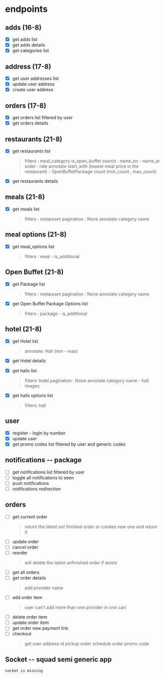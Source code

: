 # endpoints

## adds  (16-8)

* [X] get adds list
* [X] get adds details
* [X] get categories list

## address (17-8)

* [X] get user addresses list
* [X] update user address
* [X] create user address

## orders (17-8)

* [X] get orders list filtered by user
* [X] get orders details

## restaurants (21-8)

* [X] get restaurants list
  > filters : meal_category is_open_buffet
  > search : name_en - name_ar
  > order : rate
  > annotate start_with (lowest meal price in the restaurant) - OpenBuffetPackage count (min_count , max_count)

* [X] get restaurants details

## meals  (21-8)

* [X] get meals list
  > filters : restaurant
  > pagination : None
  > annotate category name

## meal options  (21-8)

* [X] get meal_options list
  > filters : meal - is_additional

## Open Buffet  (21-8)

* [X] get Package list
  > filters : restaurant
  > pagination : None
  > annotate category name

* [X] get Open Buffet Package Options list
  > filters : package - is_additional

## hotel   (21-8)

* [X] get Hotel list
  > annotate: Hall (min - max)
  
* [X] get Hotel details
* [X] get halls list
  > filters: hotel
  > pagination : None
  > annotate category name  - hall images

* [X] get halls options list
  > filters: hall

## user

* [X] register - login  by number
* [X] update user
* [X] get promo codes list filtered by user and generic codes

## notifications -- package

* [ ] get notifications list filtered by user
* [ ] toggle all notifications to seen
* [ ] push notifications
* [ ] notifications redirection

## orders

* [ ] get current order
  > return the latest not finished order or creates new one and return it
* [ ] update order
* [ ] cancel order
* [ ] reorder
  > will delete the latest unfinished order if exists
* [ ] get all orders
* [ ] get order details
  > add provider name
* [ ] add order item
  > user can't add more than one provider in one cart
* [ ] delete order item
* [ ] update order item
* [ ] get order new payment link
* [ ] checkout
  > get user address id
  > pickup order
  > schedule order
  > promo code

## Socket -- squad semi generic app
    socket is missing

